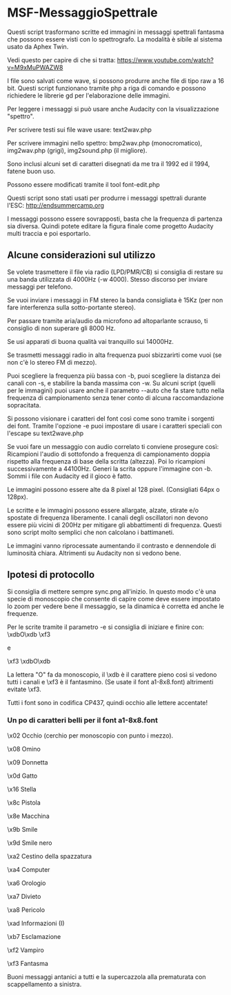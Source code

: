 # MSF-MessaggioSpettrale

Questi script trasformano scritte ed immagini in messaggi spettrali fantasma che possono essere visti con lo 
spettrografo.
La modalità è sibile al sistema usato da Aphex Twin.

Vedi questo per capire di che si tratta:
https://www.youtube.com/watch?v=M9xMuPWAZW8

I file sono salvati come wave, si possono produrre anche file di tipo raw a 16 bit.
Questi script funzionano tramite php a riga di comando e possono richiedere le librerie gd per l'elaborazione delle 
immagini.

Per leggere i messaggi si può usare anche Audacity con la visualizzazione "spettro".

Per scrivere testi sui file wave usare: text2wav.php

Per scrivere immagini nello spettro: bmp2wav.php (monocromatico), img2wav.php (grigi), img2sound.php (il migliore).

Sono inclusi alcuni set di caratteri disegnati da me tra il 1992 ed il 1994, fatene buon uso.

Possono essere modificati tramite il tool font-edit.php

Questi script sono stati usati per produrre i messaggi spettrali durante l'ESC:
http://endsummercamp.org

I messaggi possono essere sovrapposti, basta che la frequenza di partenza sia diversa. Quindi potete editare la figura finale come progetto Audacity multi traccia e poi esportarlo.

## Alcune considerazioni sul utilizzo

Se volete trasmettere il file via radio (LPD/PMR/CB) si consiglia di restare su una banda utilizzata di 
4000Hz (-w 4000). Stesso discorso per inviare messaggi per telefono.

Se vuoi inviare i messaggi in FM stereo la banda consigliata è 15Kz (per non fare interferenza sulla sotto-portante stereo).

Per passare tramite aria/audio da microfono ad altoparlante scrauso, ti consiglio di non superare gli 8000 Hz.

Se usi apparati di buona qualità vai tranquillo sui 14000Hz.

Se trasmetti messaggi radio in alta frequenza puoi sbizzarirti come vuoi (se non c'è lo stereo FM di mezzo).

Puoi scegliere la frequenza più bassa con -b, puoi scegliere la distanza dei canali con -s, e stabilire la banda massima con -w. Su alcuni script (quelli per le immagini) puoi usare anche il parametro --auto che fa stare tutto nella frequenza di campionamento senza tener conto di alcuna raccomandazione sopracitata.

Si possono visionare i caratteri del font così come sono tramite i sorgenti dei font.
Tramite l'opzione -e puoi impostare di usare i caratteri speciali con l'escape su text2wave.php

Se vuoi fare un messaggio con audio correlato ti conviene prosegure così:
Ricampioni l'audio di sottofondo a frequenza di campionamento doppia rispetto alla frequenza di base della scritta (altezza).
Poi lo ricampioni successivamente a 44100Hz. Generi la scrita oppure l'immagine con -b. Sommi i file con Audacity ed il gioco è fatto.

Le immagini possono essere alte da 8 pixel al 128 pixel. (Consigliati 64px o 128px).

Le scritte e le immagini possono essere allargate, alzate, stirate e/o spostate di frequenza liberamente.
I canali degli oscillatori non devono essere più vicini di 200Hz per mitigare gli abbattimenti di frequenza. Questi sono script molto semplici che non calcolano i battimaneti.

Le immagini vanno riprocessate aumentando il contrasto e dennendole di luminosità chiara. Altrimenti su Audacity non si vedono bene.

## Ipotesi di protocollo

Si consiglia di mettere sempre sync.png all'inizio. 
In questo modo c'è una specie di monoscopio che consente di capire come deve essere impostato lo zoom per vedere bene il messaggio, se la dinamica è corretta ed anche le frequenze.

Per le scrite tramite il parametro -e si consiglia di iniziare e finire con:
\xdbO\xdb \xf3

e

\xf3 \xdbO\xdb

La lettera "O" fa da monoscopio, il \xdb è il carattere pieno così si vedono tutti i canali e \xf3 è il fantasmino.
(Se usate il font a1-8x8.font) altrimenti evitate \xf3.

Tutti i font sono in codifica CP437, quindi occhio alle lettere accentate!

### Un po di caratteri belli per il font a1-8x8.font

\x02 Occhio (cerchio per monoscopio con punto i mezzo).

\x08 Omino

\x09 Donnetta

\x0d Gatto

\x16 Stella

\x8c Pistola

\x8e Macchina

\x9b Smile

\x9d Smile nero

\xa2 Cestino della spazzatura

\xa4 Computer

\xa6 Orologio

\xa7 Divieto

\xa8 Pericolo

\xad Informazioni (I)

\xb7 Esclamazione

\xf2 Vampiro

\xf3 Fantasma


Buoni messaggi antanici a tutti e la supercazzola alla prematurata con scappellamento a sinistra.
